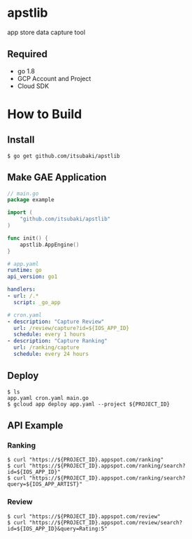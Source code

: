 # apstlib

app store data capture tool

## Required

- go 1.8
- GCP Account and Project
- Cloud SDK

# How to Build

## Install

```console
$ go get github.com/itsubaki/apstlib
```

## Make GAE Application

```go
// main.go
package example

import (
    "github.com/itsubaki/apstlib"
)

func init() {
    apstlib.AppEngine()
}
```

```yaml
# app.yaml
runtime: go
api_version: go1

handlers:
- url: /.*
  script: _go_app
```

```yaml
# cron.yaml
- description: "Capture Review"
  url: /review/capture?id=${IOS_APP_ID}
  schedule: every 1 hours
- description: "Capture Ranking"
  url: /ranking/capture
  schedule: every 24 hours
```

## Deploy

```console
$ ls
app.yaml cron.yaml main.go
$ gcloud app deploy app.yaml --project ${PROJECT_ID}
```

## API Example

### Ranking

```console
$ curl "https://${PROJECT_ID}.appspot.com/ranking"
$ curl "https://${PROJECT_ID}.appspot.com/ranking/search?id=${IOS_APP_ID}"
$ curl "https://${PROJECT_ID}.appspot.com/ranking/search?query=${IOS_APP_ARTIST}"
```

### Review

```console
$ curl "https://${PROJECT_ID}.appspot.com/review"
$ curl "https://${PROJECT_ID}.appspot.com/review/search?id=${IOS_APP_ID}&query=Rating:5"
```
